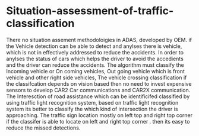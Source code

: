 # Situation-assessment-of-traffic-classification

There no situation assement methodoloigies in ADAS, developed by OEM. if the Vehicle detection can be able to detect and anylses there is vehicle, which is not in effectively addressed to reduce the accidents. In order to anylses the status of cars which helps the driver to avoid the accedients and the driver can reduce the accidents. The algorithm must classify the Incoming vehicle or On coming vehicles, Out going vehicle which is front vehicle and other right side vehicles, The vehicle crossing classification if the classifcation depends on vision based then no need to invest expensive sensors to develop CAR2 Car communications and CAR2X communication. 
The Interesction of road assistance which can be identificifed classified by using traffic light recognition system, based on traffic light recognition system its better to classify the which kind of intersection the driver is approaching.
The traffic sign location mostly on left top and right top corner if the classifer is able to locate on left and right top corner . then its easy to reduce the missed detections.
